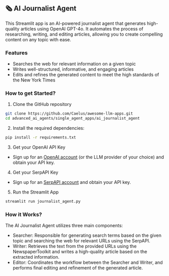 ## 🗞️ AI Journalist Agent 
This Streamlit app is an AI-powered journalist agent that generates high-quality articles using OpenAI GPT-4o. It automates the process of researching, writing, and editing articles, allowing you to create compelling content on any topic with ease.

### Features
- Searches the web for relevant information on a given topic
- Writes well-structured, informative, and engaging articles
- Edits and refines the generated content to meet the high standards of the New York Times

### How to get Started?

1. Clone the GitHub repository

```bash
git clone https://github.com/Caelus/awesome-llm-apps.git
cd advanced_ai_agents/single_agent_apps/ai_journalist_agent
```
2. Install the required dependencies:

```bash
pip install -r requirements.txt
```
3. Get your OpenAI API Key

- Sign up for an [OpenAI account](https://platform.openai.com/) (or the LLM provider of your choice) and obtain your API key.

4. Get your SerpAPI Key

- Sign up for an [SerpAPI account](https://serpapi.com/) and obtain your API key.

5. Run the Streamlit App
```bash
streamlit run journalist_agent.py
```

### How it Works?

The AI Journalist Agent utilizes three main components:
- Searcher: Responsible for generating search terms based on the given topic and searching the web for relevant URLs using the SerpAPI.
- Writer: Retrieves the text from the provided URLs using the NewspaperToolkit and writes a high-quality article based on the extracted information.
- Editor: Coordinates the workflow between the Searcher and Writer, and performs final editing and refinement of the generated article.

